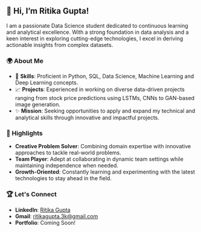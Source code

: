## 👋 Hi, I’m Ritika Gupta!

I am a passionate Data Science student dedicated to continuous learning and analytical excellence. With a strong foundation in data analysis and a keen interest in exploring cutting-edge technologies, I excel in deriving actionable insights from complex datasets.

### 🌍 About Me
- 🔧 **Skills**: Proficient in Python, SQL, Data Science, Machine Learning and Deep Learning concepts.
- 📈 **Projects**: Experienced in working on diverse data-driven projects ranging from stock price predictions using LSTMs, CNNs to GAN-based image generation.
- ✨ **Mission**: Seeking opportunities to apply and expand my technical and analytical skills through innovative and impactful projects.

### 🎨 Highlights
- **Creative Problem Solver**: Combining domain expertise with innovative approaches to tackle real-world problems.
- **Team Player**: Adept at collaborating in dynamic team settings while maintaining independence when needed.
- **Growth-Oriented**: Constantly learning and experimenting with the latest technologies to stay ahead in the field.

### 🏆 Let's Connect
- **LinkedIn**: [Ritika Gupta](https://www.linkedin.com/in/ritika-gupta-62b42a265)
- **Gmail**: [ritikagupta.3k@gmail.com](ritikagupta.3k@gmail.com)
- **Portfolio**: Coming Soon!


<!---
GitHubPro18/GitHubPro18 is a ✨ special ✨ repository because its `README.md` (this file) appears on your GitHub profile.
You can click the Preview link to take a look at your changes.
--->
